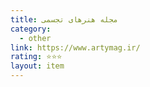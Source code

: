 ```yaml
---
title: مجله هنرهای تجسمی
category:
  - other
link: https://www.artymag.ir/
rating: ⭐⭐⭐
layout: item
---
```

